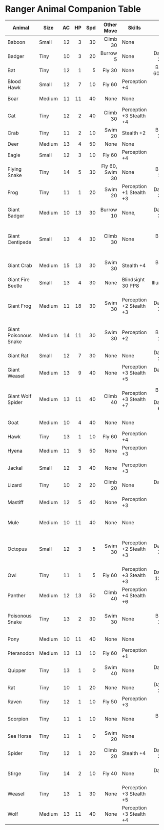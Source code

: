 # Ranger Animal Companion Table

Animal                | Size   | AC  | HP  | Spd | Other Move      | Skills | Senses | Special Abilities | Attack
--------------------- | ------ | --: | --: | --: | --------------: | ------ | -----: | ----------------- | ------
Baboon 	 	      	  | Small  |  12 |  3  |  30 | Climb 30        | None   | PP11 | Pack Tactics      | Bite +1
Badger	  	   	      	  | Tiny   |  10 |  3  |  20 | Burrow 5        | None   | Darkvision 30 PP11 | Keen Smell | Bite +2 
Bat        	      	  | Tiny   |  12 |  1  |   5 | Fly 30          | None | Blindsight 60ft. PP11 |  Echolocation, Keen Hearing | Bite +1 
Blood Hawk 	      	  | Small  |  12 |  7  |  10 | Fly 60          | Perception +4 | PP14 | Keen Sight, Pack Tactics | Beak +4 (4)
Boar                  | Medium |  11 | 11  |  40 | None            | None | PP9 | Charge, Relentless | Tusk +3 (4)
Cat			 	      	  | Tiny   |  12 |  2  |  40 | Climb 30        | Perception +3 Stealth +4 | PP13 | Keen Smell | Claws +0 
Crab		 	      	  | Tiny   |  11 |  2  |  10 | Swim 20         | Stealth +2 | Blindsight 30ft PP9 |  Amphibious | Claw +0
Deer 		 	      	  | Medium |  13 |  4  |  50 | None            | None   | PP12 | None | Bite +2 (2)
Eagle                 | Small  |  12 |  3  |  10 | Fly 60          | Perception +4 | PP14 | None | Talons +4 (4)
Flying Snake          | Tiny   |  14 |  5  |  30 | Fly 60, Swim 30 | None | Blindsight 10 PP11 | Flyby | Bite +6 (1+7 poison)
Frog                  | Tiny   |  11 |  1  |  20 | Swim 20         | Perception +1 Stealth +3 | Darkvision 30 PP11 | Amphibious, Standing Leap | None
Giant Badger          | Medium |  10 | 13  |  30 | Burrow 10 | None,  | Darkvision 30 PP11 | Keen Smell, Multiattack | Bite +3 (4) Claws +3 (6)
Giant Centipede       | Small  |  13 |  4  |  30 | Climb 30        | None   | Blindsight 30 PP8 | None | Bite +4 (4+DC11 Con of 10 Poison + Special)
Giant Crab            | Medium |  15 | 13  |  30 | Swim 30 | Stealth +4 | Blindsight 30 PP9 | Amphibious | Claw +3 (4+DC11 Grapple))
Giant Fire Beetle     | Small  |  13 |  4  |  30 | None  | Blindsight 30 PP8 | Illumination | None | Bite +1 (2)
Giant Frog            | Medium |  11 | 18  |  30 | Swim 30 | Perception +2 Stealth +3 | Darkvision 30 PP12 | Amphibious, Standing Leap | Bite +3 (4+DC11 Grapple, Swallow Attack)
Giant Poisonous Snake | Medium |  14 | 11  |  30 | Swim 30 | Perception +2 | Blindsight 10 PP12 | None |  Bite +6 (6+DC11 Con or 10 poison)
Giant Rat             | Small  |  12 |  7  |  30 | None            | None | Darkvision 30 PP10 | Keen Smell, Pack Tactics | Bite +4 (4)
Giant Weasel          | Medium |  13 |  9  |  40 | None | Perception +3 Stealth +5 | Darkvision PP13 | Keen Hearing/Smell | Bite +5 (5)
Giant Wolf Spider     | Medium |  13 | 11  |  40 | Climb 40 | Perception +3 Stealth +7 | Blindsight 10 Darkvision 60 PP13 | Spider Climb, Web Sense, Web Walker | Bite +3 (4+DC11 Con or 7 Poison + Special)
Goat                  | Medium |  10 |  4  |  40 | None | None | PP10 | Charge, Sure Footed | Ram +3 (3)
Hawk                  | Tiny   |  13 |  1  |  10 | Fly 60 | Perception +4 | PP14 | Keen Sight | Talons +5 (1)
Hyena                 | Medium |  11 |  5  |  50 | None | Perception +3 | PP13 | Pack Tactics | Bite +2 (3)
Jackal                | Small  |  12 |  3  |  40 | None | Perception +3 | PP13 | Keen Hearing/Smell, Pack Tactics | Bite +1 
Lizard                | Tiny   |  10 |  2  |  20  | Climb 20 | None | Darkvision 30 PP9 | None | Bite +0 
Mastiff               | Medium |  12 |  5  |  40 | None | Perception +3 | PP13 | Keen Hearing/Smell |  Bite +3 (4+DC11 Str or Prone)
Mule                  | Medium |  10 | 11  |  40 | None | None | PP10 | Beast of Burden, Sure Footed | Hooves +2 (4)
Octopus               | Small  |  12 |  3  |   5 | Swim 30 | Perception +2 Stealth +3 | Darkvision 30 PP12 | Hold Breath, Underwater Camouflage, Water Breathing | Tentacles +4 (1+Grapple), Ink Cloud
Owl                   | Tiny   |  11 |  1  |   5 | Fly 60 | Perception +3 Stealth +3 | Darkvision 120 PP13 | Flyby, Keen Hearing/Sight | Talons +3 (1)
Panther               | Medium |  12 | 13  |  50  | Climb 40 | Perception +4 Stealth +6 | PP14 | Keen Smell, Pounce | Bite +4 (5) Claw +4 (4)
Poisonous Snake       | Tiny   |  13 |  2  |  30 | Swim 30 | None | Blindsight 10 PP10 | None | Bite +5 (1+DC10 Con or 5 poison)
Pony                  | Medium |  10 | 11  |  40 | None  | None | PP10 | None | Hooves +4 (7)
Pteranodon            | Medium |  13 | 13  |  10 | Fly 60 | Perception +1 | PP11 | Flyby | Bite +3 (6)
Quipper               | Tiny   |  13 |  1  |   0 | Swim 40 | None | Darkvision 60 PP8 | Blood Frenzy, Water Breathing | Bite +5 
Rat                   | Tiny   |  10 |  1  |  20 | None  | None | Darkvision 30 PP10 | Keen Smell | Bite +0 
Raven                 | Tiny   |  12 |  1  |  10 | Fly 50 | Perception +3 | PP13 | Mimicry | Beak +4 
Scorpion              | Tiny   |  11 |  1  |  10 | None | None | Blindsight 10 PP9 | None | Sting +2 (1+DC9 Con or 4 poison)
Sea Horse             | Tiny   |  11 |  1  |   0 | Swim 20 | None | PP10 | Waterbreathing | None
Spider                | Tiny   |  12 |  1  |  20  | Climb 20 | Stealth +4 | Darkvision 30 PP10 | Spider   Climb, Web Sense, Web Walker | Bite +1 (1+DC9 Con or 2 poison)
Stirge                | Tiny   |  14 |  2  |  10 | Fly 40 | None | Darkvision 60 PP9 | None | Blood Drain +5 (5+blood drain)
Weasel                | Tiny   |  13 |  1  |  30 | None | Perception +3 Stealth +5 | PP13 | Keen Hearing/Smell | Bite +5 
Wolf                  | Medium |  13 | 11  |  40 | None | Perception +3 Stealth +4 | PP13 | Keen Hearing/Smell, Pack Tactics | Bite +4 (7+DC11 Str or prone)
